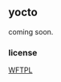 ## yocto

coming soon.

### license

[WFTPL](https://github.com/deepsweet/yocto/blob/master/LICENSE)
